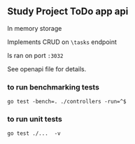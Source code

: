 ## Study Project ToDo app api 

In memory storage

Implements CRUD on `\tasks` endpoint

Is ran on port `:3032`

See openapi file for details.

### to run benchmarking tests

`go test -bench=. ./controllers -run=^$`

### to run unit tests

`go test ./...  -v`